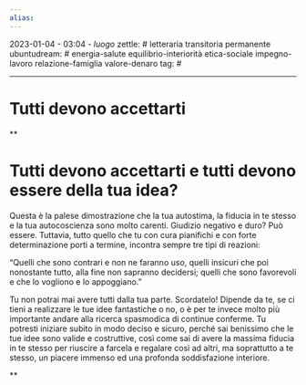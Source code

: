 ```yaml
---
alias: 
---
```

2023-01-04 - 03:04 - *luogo*
zettle: # letteraria transitoria permanente
ubuntudream: # energia-salute equilibrio-interiorità etica-sociale impegno-lavoro relazione-famiglia valore-denaro 
tag: #

---
# Tutti devono accettarti

**

# Tutti devono accettarti e tutti devono essere della tua idea?

Questa è la palese dimostrazione che la tua autostima, la fiducia in te stesso e la tua autocoscienza sono molto carenti. Giudizio negativo e duro? Può essere. Tuttavia, tutto quello che tu con cura pianifichi e con forte determinazione porti a termine, incontra sempre tre tipi di reazioni:

“Quelli che sono contrari e non ne faranno uso, quelli insicuri che poi nonostante tutto, alla fine non sapranno decidersi; quelli che sono favorevoli e che lo vogliono e lo appoggiano.”

Tu non potrai mai avere tutti dalla tua parte. Scordatelo! Dipende da te, se ci tieni a realizzare le tue idee fantastiche o no, o è per te invece molto più importante andare alla ricerca spasmodica di continue conferme. Tu potresti iniziare subito in modo deciso e sicuro, perché sai benissimo che le tue idee sono valide e costruttive, così come sai di avere la massima fiducia in te stesso per riuscire a farcela e regalare così ad altri, ma soprattutto a te stesso, un piacere immenso ed una profonda soddisfazione interiore.

**